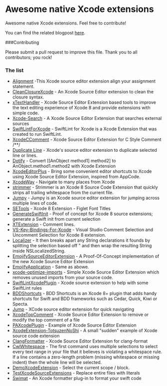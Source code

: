 # Awesome native Xcode extensions
Awesome native Xcode extensions. Feel free to contribute! 

You can find the related blogpost [here](https://theswiftdev.com/2016/08/17/xcode-8-extensions/).

###Contributing

Please submit a pull request to improve this file. Thank you to all contributors; you rock!

### The list
* [Alignment](https://github.com/tid-kijyun/XcodeSourceEditorExtension-Alignment) -This Xcode source editor extension align your assignment statement.
* [CleanClosureXcode](https://github.com/BalestraPatrick/CleanClosureXcode) - An Xcode Source Editor extension to clean the closure syntax.
* [xTextHandler](https://github.com/cyanzhong/xTextHandler) -  Xcode Source Editor Extension based tools to improve the text editing experience of Xcode 8 and provide extensions with simple code.
* [Xcode-Search](https://github.com/skyline75489/Xcode-Search) - A Xcode Source Editor Extension that searches external sources
* [SwiftLintForXcode](https://github.com/norio-nomura/SwiftLintForXcode) - SwiftLint for Xcode is a Xcode Extension that was created to run SwiftLint.
* [XcodeCComment](https://github.com/flexih/XcodeCComment) - Xcode Source Editor Extension for C Style Comment /**/
* [Duplicate Line](https://github.com/castus/Xcode8Extensions) - Xcode's source editor extension to duplicate selected line or lines.
* [Dotify](https://github.com/cyanzhong/Dotify) - Convert [[AnObject method1] method2] to AnObject.method1.method2 with Xcode Extension
* [XcodeEditorPlus](https://github.com/wangshengjia/XcodeEditorPlus) - Bring some convenient editor shortcuts to Xcode using Xcode Source Editor Extension, inspired from AppCode.
* [XcodeWay](https://github.com/onmyway133/XcodeWay) - Navigate to many places from Xcode
* [strimmer](https://github.com/squarefrog/strimmer) - Strimmer is an Xcode 8 Source Code Extension that quickly strips all trailing whitespace from the current file.
* [Jumpy](https://github.com/eddiekaiger/Jumpy) - Jumpy is an Xcode source editor extension for jumping across multiple lines of code.
* [SETools](https://github.com/AfricanSwift/SETools) - Xcode 8 Extension - Figlet Font Titles
* [GenerateSwiftInit](https://github.com/bkobilansky/GenerateSwiftInit) - Proof of concept for Xcode 8 source extensions; generate a Swift init from current selection
* [XTExtension](https://github.com/wuwen1030/XTExtension) - Comment lines.
* [VS-Key-Bindings-For-Xcode](https://github.com/SlavaBreath/VS-Key-Bindings-For-Xcode) - Visual Studio Comment Selection and Uncomment Selection for Xcode 8 extension.
* [Localizer](https://github.com/esttorhe/Localizer) - It then breaks apart any String declarations it founds by splitting the selection based off " and then wrap the resulting String inside NSLocalizedString.
* [EmojifySourceEditorExtension](https://github.com/bhargavg/EmojifySourceEditorExtension) - A Proof-Of-Concept implementation of the new Xcode Source Editor Extension
* [EmojifyApplication](https://github.com/huangxinping/EmojifyApplication) - Same as abowe.
* [xcode-optimize-imports](https://github.com/anverbogatov/xcode-optimize-imports) - Simple Xcode Source Editor Extension which removes unused imports from your source code.
* [SwiftLintXcodePlugin](https://github.com/libec/SwiftLintXcodePlugin) - Xcode source extension to help with some SwiftLint rules
* [BDDShortcuts](https://github.com/tjarratt/BDDShortcuts) - BDD Shortcuts is an Xcode 8+ plugin that adds handy shortcuts for Swift and BDD frameworks such as Cedar, Quick, Kiwi or Specta.
* [Jump](https://github.com/deszip/Jump) - XCode source editor extension for quick navigating
* [XcodeTopComment](https://github.com/alexito4/XcodeTopComment) - Xcode Source Editor Extension to remove or modify the top comment of a file
* [PAXcodePlugin](https://github.com/balloonsys/PAXcodePlugin) - Example of Xcode Source Editor Extension 
* [XcodeExtension-TotsuzenNoShi](https://github.com/safx/XcodeExtension-TotsuzenNoShi) - A small "sudden" example of Xcode source code extension
* [ClangFormatter](https://github.com/neonichu/ClangFormatter) - Xcode Source Editor Extension for clang-format
* [CwlWhitespace](https://github.com/mattgallagher/CwlWhitespace) - The first command uses multiple selections to select every text range in your file that it believes is violating a whitespace rule. If a line contains a zero-length problem (missing whitespace or missing indent) then the whole line will be selected.
* [DemoXcodeExtension](https://github.com/rickytan/DemoXcodeExtension) - Select the current scope / block.
* [TestXcodeSourceExtensions](https://github.com/hugofalkman/TestXcodeSourceExtensions) - Replace entire files with literals
* [Swimat](https://github.com/Jintin/Swimat) - An Xcode formatter plug-in to format your swift code
